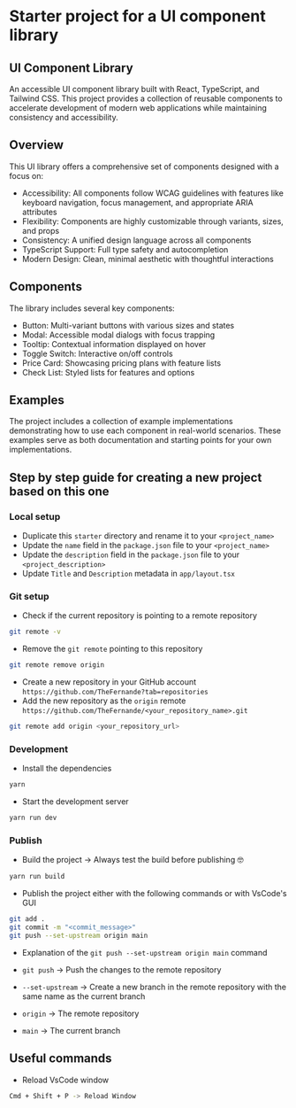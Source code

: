 # Starter project for a UI component library

## UI Component Library

An accessible UI component library built with React, TypeScript, and Tailwind CSS. This project provides a collection of reusable components to accelerate development of modern web applications while maintaining consistency and accessibility.

## Overview

This UI library offers a comprehensive set of components designed with a focus on:

- Accessibility: All components follow WCAG guidelines with features like keyboard navigation, focus management, and appropriate ARIA attributes
- Flexibility: Components are highly customizable through variants, sizes, and props
- Consistency: A unified design language across all components
- TypeScript Support: Full type safety and autocompletion
- Modern Design: Clean, minimal aesthetic with thoughtful interactions

## Components

The library includes several key components:

- Button: Multi-variant buttons with various sizes and states
- Modal: Accessible modal dialogs with focus trapping
- Tooltip: Contextual information displayed on hover
- Toggle Switch: Interactive on/off controls
- Price Card: Showcasing pricing plans with feature lists
- Check List: Styled lists for features and options

## Examples

The project includes a collection of example implementations demonstrating how to use each component in real-world scenarios. These examples serve as both documentation and starting points for your own implementations.

## Step by step guide for creating a new project based on this one

### Local setup

- Duplicate this `starter` directory and rename it to your `<project_name>`
- Update the `name` field in the `package.json` file to your `<project_name>`
- Update the `description` field in the `package.json` file to your `<project_description>`
- Update `Title` and `Description` metadata in `app/layout.tsx`

### Git setup

- Check if the current repository is pointing to a remote repository

```bash
git remote -v
```

- Remove the `git remote` pointing to this repository

```bash
git remote remove origin
```

- Create a new repository in your GitHub account `https://github.com/TheFernande?tab=repositories`
- Add the new repository as the `origin` remote `https://github.com/TheFernande/<your_repository_name>.git`

```bash
git remote add origin <your_repository_url>
```

### Development

- Install the dependencies

```bash
yarn
```

- Start the development server

```bash
yarn run dev
```

### Publish

- Build the project -> Always test the build before publishing 🤓

```bash
yarn run build
```

- Publish the project either with the following commands or with VsCode's GUI

```bash
git add .
git commit -m "<commit_message>"
git push --set-upstream origin main
```

- Explanation of the `git push --set-upstream origin main` command

- `git push` -> Push the changes to the remote repository
- `--set-upstream` -> Create a new branch in the remote repository with the same name as the current branch
- `origin` -> The remote repository
- `main` -> The current branch

## Useful commands

- Reload VsCode window

```bash
Cmd + Shift + P -> Reload Window
```
